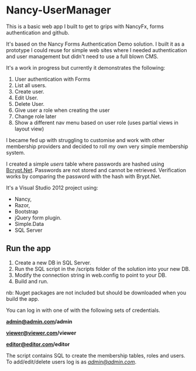 Nancy-UserManager
=================
This is a basic web app I built to get to grips with NancyFx, forms authentication and github.

It's based on the Nancy Forms Authentication Demo solution. I built it as a prototype I could reuse for simple web sites where I needed authentication and user management but didn't need to use a full blown CMS.

It's a work in progress but currently it demonstrates the following:

1. User authentication with Forms
1. List all users.
1. Create user.
1. Edit User.
1. Delete User.
1. Give user a role when creating the user
1. Change role later
1. Show a different nav menu based on user role (uses partial views in layout view)

I became fed up with struggling to customise and work with other membership providers and decided to roll my own very simple membership system. 

I created a simple *users* table where passwords are hashed using [Bcrypt.Net](http://bcrypt.codeplex.com/ "Bcrypt.Net").
Passwords are not stored and cannot be retrieved. Verification works by comparing the password with the hash with Brypt.Net.

It's a Visual Studio 2012 project using:

- Nancy, 
- Razor, 
- Bootstrap
- jQuery form plugin.
- Simple.Data
- SQL Server

## Run the app  ##

1. Create a new DB in SQL Server.
1. Run the SQL script in the /scripts folder of the solution into your new DB.
1. Modify the connection string in web.config to point to your DB.
1. Build and run. 

nb: Nuget packages are not included but should be downloaded when you build the app.

You can log in with one of with the following sets of credentials.

**admin@admin.com/admin**

**viewer@viewer.com/viewer**

**editor@editor.com/editor**

The script contains SQL to create the membership tables, roles and users. To add/edit/delete users log is as *admin@admin.com*.